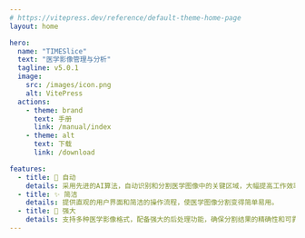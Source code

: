 ```yaml
---
# https://vitepress.dev/reference/default-theme-home-page
layout: home

hero:
  name: "TIMESlice"
  text: "医学影像管理与分析"
  tagline: v5.0.1
  image:
    src: /images/icon.png
    alt: VitePress
  actions:
    - theme: brand
      text: 手册
      link: /manual/index
    - theme: alt
      text: 下载
      link: /download

features:
  - title: 🤖 自动
    details: 采用先进的AI算法，自动识别和分割医学图像中的关键区域，大幅提高工作效率。
  - title: ✨ 简洁
    details: 提供直观的用户界面和简洁的操作流程，使医学图像分割变得简单易用。
  - title: 💪 强大
    details: 支持多种医学影像格式，配备强大的后处理功能，确保分割结果的精确性和可靠性。
---
```



